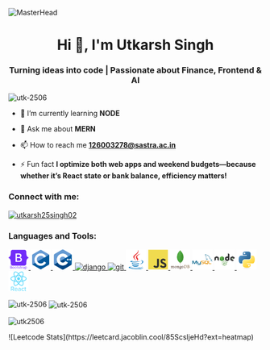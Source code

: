 ![MasterHead](https://cdnb.artstation.com/p/assets/images/images/037/650/865/original/aaron-j-charlie-background-gif.gif?1620933075)

<h1 align="center">Hi 👋, I'm Utkarsh Singh</h1>
<h3 align="center">Turning ideas into code | Passionate about Finance, Frontend & AI</h3>



<p align="left"> <img src="https://komarev.com/ghpvc/?username=utk-2506&label=Profile%20views&color=0e75b6&style=flat" alt="utk-2506" /> </p>

- 🌱 I’m currently learning **NODE**

- 💬 Ask me about **MERN**

- 📫 How to reach me **126003278@sastra.ac.in**

- ⚡ Fun fact **I optimize both web apps and weekend budgets—because whether it’s React state or bank balance, efficiency matters!**

<h3 align="left">Connect with me:</h3>
<p align="left">
<a href="https://linkedin.com/in/utkarsh25singh02" target="blank"><img align="center" src="https://raw.githubusercontent.com/rahuldkjain/github-profile-readme-generator/master/src/images/icons/Social/linked-in-alt.svg" alt="utkarsh25singh02" height="30" width="40" /></a>
</p>

<h3 align="left">Languages and Tools:</h3>
<p align="left"> <a href="https://getbootstrap.com" target="_blank" rel="noreferrer"> <img src="https://raw.githubusercontent.com/devicons/devicon/master/icons/bootstrap/bootstrap-plain-wordmark.svg" alt="bootstrap" width="40" height="40"/> </a> <a href="https://www.cprogramming.com/" target="_blank" rel="noreferrer"> <img src="https://raw.githubusercontent.com/devicons/devicon/master/icons/c/c-original.svg" alt="c" width="40" height="40"/> </a> <a href="https://www.w3schools.com/cpp/" target="_blank" rel="noreferrer"> <img src="https://raw.githubusercontent.com/devicons/devicon/master/icons/cplusplus/cplusplus-original.svg" alt="cplusplus" width="40" height="40"/> </a> <a href="https://www.djangoproject.com/" target="_blank" rel="noreferrer"> <img src="https://cdn.worldvectorlogo.com/logos/django.svg" alt="django" width="40" height="40"/> </a> <a href="https://git-scm.com/" target="_blank" rel="noreferrer"> <img src="https://www.vectorlogo.zone/logos/git-scm/git-scm-icon.svg" alt="git" width="40" height="40"/> </a> <a href="https://www.java.com" target="_blank" rel="noreferrer"> <img src="https://raw.githubusercontent.com/devicons/devicon/master/icons/java/java-original.svg" alt="java" width="40" height="40"/> </a> <a href="https://developer.mozilla.org/en-US/docs/Web/JavaScript" target="_blank" rel="noreferrer"> <img src="https://raw.githubusercontent.com/devicons/devicon/master/icons/javascript/javascript-original.svg" alt="javascript" width="40" height="40"/> </a> <a href="https://www.mongodb.com/" target="_blank" rel="noreferrer"> <img src="https://raw.githubusercontent.com/devicons/devicon/master/icons/mongodb/mongodb-original-wordmark.svg" alt="mongodb" width="40" height="40"/> </a> <a href="https://www.mysql.com/" target="_blank" rel="noreferrer"> <img src="https://raw.githubusercontent.com/devicons/devicon/master/icons/mysql/mysql-original-wordmark.svg" alt="mysql" width="40" height="40"/> </a> <a href="https://nodejs.org" target="_blank" rel="noreferrer"> <img src="https://raw.githubusercontent.com/devicons/devicon/master/icons/nodejs/nodejs-original-wordmark.svg" alt="nodejs" width="40" height="40"/> </a> <a href="https://www.python.org" target="_blank" rel="noreferrer"> <img src="https://raw.githubusercontent.com/devicons/devicon/master/icons/python/python-original.svg" alt="python" width="40" height="40"/> </a> <a href="https://reactjs.org/" target="_blank" rel="noreferrer"> <img src="https://raw.githubusercontent.com/devicons/devicon/master/icons/react/react-original-wordmark.svg" alt="react" width="40" height="40"/> </a> </p>

<p><img align="left" src="https://github-readme-stats.vercel.app/api/top-langs?username=utk-2506&show_icons=true&locale=en&layout=compact" alt="utk-2506" /></p>

<p>&nbsp;<img align="center" src="https://github-readme-stats.vercel.app/api?username=utk-2506&show_icons=true&locale=en" alt="utk-2506" /></p>

<p><img align="center" src="https://github-readme-streak-stats.herokuapp.com/?user=utk-2506&" alt="utk2506" /></p>
![Leetcode Stats](https://leetcard.jacoblin.cool/85ScsljeHd?ext=heatmap)
